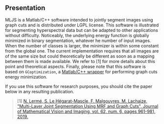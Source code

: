 Presentation
------------
MLJS is a Matlab/C++ software intended to jointly segment images using graph cuts and is distributed under LGPL license. This software is illustrated for segmenting hyperspectral data but can be adapted to other applications without difficulty. Noticeably, the underlying energy function is globally minimized in binary segmentation, whatever he number of input images. When the number of classes is larger, the minimizer is within some constant from the global one. The current implementation requires that all images are of the same size but could theoretically be different as soon as a mapping between them is made available. We refer to [1] for more details about this point and theoretical aspects. Finally, please note that this software is based on `GCoptimization`, a [Matlab/C++ wrapper](https://github.com/nsubtil/gco-v3.0) for performing graph cuts energy minimization.

If you use this software for research purposes, you should cite the paper below in any resulting publication.

> [1] [N. Lermé, S. Le Hégarat-Mascle, F. Malgouyres, M. Lachaize, "Multi-Layer Joint Segmentation Using MRF and Graph Cuts", Journal of Mathematical Vision and Imaging, vol. 62, num. 6, pages 961-981, 2019.](https://hal.archives-ouvertes.fr/hal-02125044v3/document)
